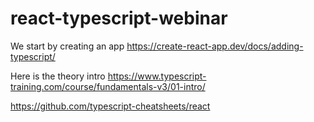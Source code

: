 # react-typescript-webinar

We start by creating an app
https://create-react-app.dev/docs/adding-typescript/

Here is the theory intro
https://www.typescript-training.com/course/fundamentals-v3/01-intro/

https://github.com/typescript-cheatsheets/react
